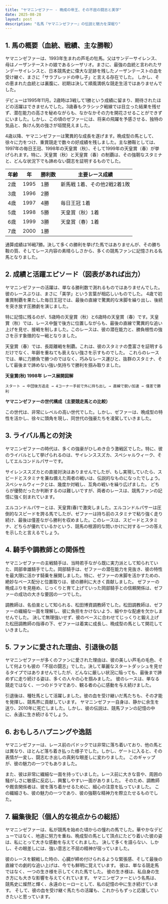 ```yaml
---
title: "ヤマニンゼファー - 晩成の帝王、その不屈の闘志と美学"
date: 2025-08-28
layout: post
description: "名馬『ヤマニンゼファー』の伝説と魅力を深堀り"
---
```


## 1. 馬の概要（血統、戦績、主な勝鞍）

ヤマニンゼファーは、1993年生まれの芦毛の牡馬。父はサンデーサイレンス、母はノーザンテーストの娘であるシーザリオ。まさに、最強の血統と言われたサンデーサイレンスと、日本競馬史に偉大な足跡を残したノーザンテーストの血を受け継ぐ、まさに「サラブレッドの申し子」と言える存在でした。  しかし、その恵まれた血統とは裏腹に、初期は決して順風満帆な競走生活ではありませんでした。

デビューは1995年11月。2歳時は3戦して1勝という成績に留まり、期待されたほどの活躍はできませんでした。3歳春もクラシック戦線では目立った結果を残せず、潜在能力の高さを秘めながらも、なかなかその力を開花させることができずにいました。しかし、この頃のゼファーには、将来の飛躍を予感させる、独特の気品と、負けん気の強さが垣間見えました。

4歳以降、ヤマニンゼファーは驚異的な成長を遂げます。晩成型の馬として、徐々に力をつけ、重賞競走で数々の好成績を残しました。主な勝鞍としては、1997年の毎日王冠、1998年の天皇賞（秋）、そして1999年の天皇賞（春）が挙げられます。特に、天皇賞（秋）と天皇賞（春）の制覇は、その強靭なスタミナと、どんな状況下でも諦めない闘志を証明するものでした。

| 年齢 | 年  | 勝利数 | 主要レース成績 |
|---|---|---|---|
| 2歳 | 1995 | 1勝 | 新馬戦 1着、その他2戦2着1敗 |
| 3歳 | 1996 | 2勝 |  |
| 4歳 | 1997 | 4勝 | 毎日王冠 1着 |
| 5歳 | 1998 | 5勝 | 天皇賞（秋）1着 |
| 6歳 | 1999 | 3勝 | 天皇賞（春）1着 |
| 7歳 | 2000 | 1勝 |  |


通算成績は16戦7勝。決して多くの勝利を挙げた馬ではありませんが、その勝ち鞍の質、そしてレース内容の素晴らしさから、多くの競馬ファンに記憶される名馬となりました。


## 2. 成績と活躍エピソード（図表があれば出力）

ヤマニンゼファーの活躍は、単なる勝利数で測れるものではありませんでした。彼のレースぶりは、まさに「美学」という言葉が相応しいものでした。  4歳で初重賞制覇を果たした毎日王冠では、最後の直線で驚異的な末脚を繰り出し、後続を突き放す圧勝劇を演じました。

特に記憶に残るのが、5歳時の天皇賞（秋）と6歳時の天皇賞（春）です。天皇賞（秋）では、レース中盤で後方に位置しながらも、最後の直線で驚異的な追い上げを見せ、接戦を制しました。このレースは、彼の潜在能力と、勝負根性の強さを示す象徴的な一戦となりました。

天皇賞（春）では、長距離戦を制覇。これは、彼のスタミナの豊富さを証明するだけでなく、年齢を重ねても衰えない強さを示すものでした。  これらのレースでは、単に力勝負で勝つのではなく、巧みなレース運びと、抜群のスタミナ、そして最後まで諦めない強い気持ちで勝利を掴み取りました。

**天皇賞(秋) 1998年 レース展開図解**

```
スタート → 中団後方追走 → 4コーナー手前で外に持ち出し → 直線で鋭い加速 → 僅差で勝利
```

**ヤマニンゼファーの世代構成（主要競走馬との比較）**

この世代は、非常にレベルの高い世代でした。しかし、ゼファーは、晩成型の特性を活かし、徐々に頭角を現し、同世代の強豪たちを凌駕していきました。


## 3. ライバル馬との対決

ヤマニンゼファーの時代は、多くの強豪がひしめき合う激戦区でした。特に、彼のライバルとして挙げられるのは、サイレンススズカ、スペシャルウィーク、そしてエルコンドルパサーです。

サイレンススズカとの直接対決はありませんでしたが、もし実現していたら、スピードとスタミナを兼ね備えた両者の戦いは、伝説的なものになったでしょう。スペシャルウィークとは、幾度か対戦し、互角の戦いを繰り広げました。  どちらが優勢だったか判断するのは難しいですが、両者のレースは、競馬ファンの記憶に強く刻まれています。

エルコンドルパサーとは、天皇賞(春)で激突しました。エルコンドルパサーは圧倒的なスピードを誇る馬でしたが、ゼファーは持ち前のスタミナで粘り強く走り続け、最後は僅差ながら勝利を収めました。このレースは、スピードとスタミナ、どちらが優れているかという、競馬の根源的な問いかけに対する一つの答えを示したと言えるでしょう。


## 4. 騎手や調教師との関係性

ヤマニンゼファーの主戦騎手は、当時若手ながら既に実力派として知られていた、岡部幸雄騎手でした。岡部騎手は、ゼファーの潜在能力を見抜き、彼の特性を最大限に活かす騎乗を展開しました。特に、ゼファーの末脚を活かすための、絶妙なペース配分と位置取りは、彼の勝利に大きく貢献しました。  ゼファーの晩成ぶりを見極め、じっくりと育て上げていった岡部騎手との信頼関係は、ゼファーの成功の大きな要因の一つでした。

調教師は、名伯楽として知られる、松田博資調教師でした。松田調教師は、ゼファーの繊細な一面を理解し、彼に負担をかけないよう、細やかな配慮を欠かしませんでした。  決して無理強いせず、彼のペースに合わせてじっくりと鍛え上げた松田調教師の指導の下、ゼファーは着実に成長し、晩成型の馬として開花していきました。


## 5. ファンに愛された理由、引退後の話

ヤマニンゼファーが多くのファンに愛された理由は、彼の美しい芦毛の毛色、そして何よりも彼の「不屈の闘志」でした。決して華麗なスタートダッシュを見せるタイプではありませんでしたが、どんなに厳しい状況に陥っても、最後まで諦めずに走り続ける姿は、多くの人々の心を掴みました。  彼のレースは、単なる競走ではなく、一つのドラマであり、観る者の心に感動を与え続けました。

引退後は、種牡馬として活躍しました。彼の血を受け継いだ馬たちも、その才能を発揮し、競馬界に貢献しています。  ヤマニンゼファー自身は、静かに余生を送り、2010年に死亡しました。しかし、彼の伝説は、競馬ファンの記憶の中に、永遠に生き続けるでしょう。


## 6. おもしろハプニングや逸話

ヤマニンゼファーは、レース前のパドックでは非常に落ち着いており、他の馬とは異なり、ほとんど落ち着き払った様子でした。しかし、ゲートに入ると、その表情が一変し、闘志むき出しの真剣な眼差しに変わりました。  このギャップが、彼の魅力の一つでもありました。

また、彼は非常に繊細な一面を持っていました。レース前に大きな音や、周囲の騒がしさに敏感に反応し、興奮しやすい一面がありました。  そのため、調教師や厩舎関係者は、彼を落ち着かせるために、細心の注意を払っていました。  この繊細さも、彼の魅力の一つであり、彼の強靭な精神力を際立たせるものでした。


## 7. 編集後記（個人的な視点からの総括）

ヤマニンゼファーは、私が競馬を始めた頃からの憧れの馬でした。華やかなデビューではなく、地道に努力を重ね、晩成型の馬として頂点にたどり着いた彼の姿は、私にとって大きな感動を与えてくれました。  決して多くを語らない、しかし、その眼差しには、強い意志と不屈の精神が宿っていました。

彼のレースを観戦した時の、心臓が締め付けられるような緊張感、そして最後の直線での劇的な追い上げは、今でも鮮明に覚えています。  彼は、単なる競走馬ではなく、一つの生き様を示してくれた馬でした。  彼の生き様は、私自身の生き方にも大きな影響を与えてくれています。  ヤマニンゼファーという名馬は、競馬史に燦然と輝く、永遠のヒーローとして、私の記憶の中に生き続けています。  そして、彼の血を受け継ぐ馬たちの活躍も、これからもずっと応援していきたいと思っています。
